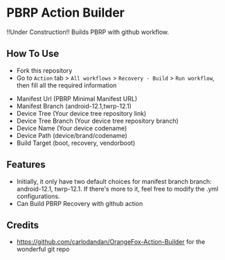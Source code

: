 
# PBRP Action Builder

!!Under Construction!!
Builds PBRP with github workflow.



## How To Use

- Fork this repository
-  Go to `Action` tab > `All workflows` > `Recovery - Build` > `Run workflow`, then fill all the        required information
* Manifest Url (PBRP Minimal Manifest URL)
* Manifest Branch (android-12.1,twrp-12.1)
* Device Tree (Your device tree repository link)
* Device Tree Branch (Your device tree repository branch)
* Device Name (Your device codename)
* Device Path (device/brand/codename)
* Build Target (boot, recovery, vendorboot)
## Features

-  Initially, it only have two default choices for manifest branch branch: android-12.1, twrp-12.1. If there's more to it, feel free to modify the .yml configurations.
- Can Build PBRP Recovery with github action


## Credits
- https://github.com/carlodandan/OrangeFox-Action-Builder for the wonderful git repo
